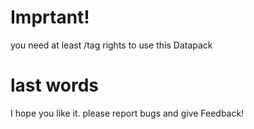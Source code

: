 # Imprtant! 
you need at least /tag rights to use this Datapack

# last words
I hope you like it.
please report bugs and give Feedback!
